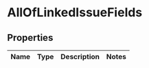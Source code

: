 # AllOfLinkedIssueFields

## Properties
Name | Type | Description | Notes
------------ | ------------- | ------------- | -------------
